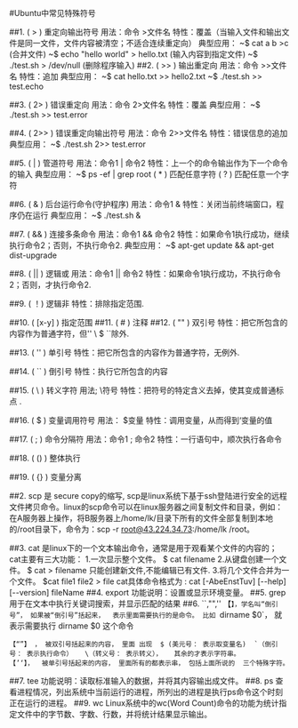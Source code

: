 #Ubuntu中常见特殊符号

##1. ( > ) 重定向输出符号
用法：命令 >文件名
特性：覆盖（当输入文件和输出文件是同一文件，文件内容被清空；不适合连续重定向）
典型应用：
~$ cat a b >c  (合并文件)
~$ echo "hello world" > hello.txt  (输入内容到指定文件)
~$ ./test.sh > /dev/null (删除程序输入)
##2. ( >> ) 输出重定向
用法：命令 >>文件名
特性：追加
典型应用：
~$ cat hello.txt >> hello2.txt
~$ ./test.sh >> test.echo

##3. ( 2> ) 错误重定向
用法：命令 2>文件名
特性：覆盖
典型应用：
~$ ./test.sh >> test.error

##4. ( 2>> ) 错误重定向输出符号
用法：命令 2>>文件名
特性：错误信息的追加
典型应用：
~$ ./test.sh 2>>  test.error

##5. ( | ) 管道符号
用法：命令1 | 命令2
特性：上一个的命令输出作为下一个命令的输入
典型应用：
~$ ps -ef | grep root
( * ) 匹配任意字符
( ? ) 匹配任意一个字符

##6. ( & ) 后台运行命令(守护程序)
用法：命令1 &
特性：关闭当前终端窗口，程序仍在运行
典型应用：
~$ ./test.sh &

##7. ( && ) 连接多条命令
用法：命令1 && 命令2
特性：如果命令1执行成功，继续执行命令2；否则，不执行命令2.
典型应用：
~$ apt-get update && apt-get dist-upgrade

##8. ( || ) 逻辑或
用法：命令1 || 命令2 
特性：如果命令1执行成功，不执行命令2；否则，才执行命令2.

##9. ( ！) 逻辑非
特性：排除指定范围.

##10. ( [x-y] ) 指定范围
##11. ( # ) 注释
##12. ( "" ) 双引号
特性：把它所包含的内容作为普通字符，但'' \ $ ``除外.

##13. ( '' ) 单引号
特性：把它所包含的内容作为普通字符，无例外.

##14. ( `` ) 倒引号
特性：执行它所包含的内容

##15. ( \ ) 转义字符
用法; \符号
特性：把符号的特定含义去掉，使其变成普通标点 .

##16. ( $ ) 变量调用符号
用法： $变量
特性：调用变量，从而得到‘变量的值

##17. ( ; ) 命令分隔符
用法：命令1 ; 命令2
特性：一行语句中，顺次执行各命令

##18. ( () ) 整体执行

##19. ( {} ) 变量分离

##2. scp
	是 secure copy的缩写, scp是linux系统下基于ssh登陆进行安全的远程文件拷贝命令。linux的scp命令可以在linux服务器之间复制文件和目录，例如：在A服务器上操作，将B服务器上/home/lk/目录下所有的文件全部复制到本地的/root目录下，命令为：scp -r root@43.224.34.73:/home/lk /root。
	
##3. cat
	是linux下的一个文本输出命令，通常是用于观看某个文件的内容的；
	cat主要有三大功能：
	1.一次显示整个文件。
	$ cat   filename
	2.从键盘创建一个文件。
	$ cat  >  filename
	只能创建新文件,不能编辑已有文件.
	3.将几个文件合并为一个文件。
	$cat   file1   file2  > file
	cat具体命令格式为 : cat [-AbeEnstTuv] [--help] [--version] fileName
##4. export
	功能说明：设置或显示环境变量。
##5. grep
	用于在文本中执行关键词搜索，并显示匹配的结果
##6. ``,"",''
	【`】，学名叫“倒引号”， 如果被“倒引号”括起来，  表示里面需要执行的是命令。
	比如 `dirname $0`，  就表示需要执行   dirname $0  这个命令

	【“”】 ， 被双引号括起来的内容， 里面 出现  $ (美元号： 表示取变量名)  `（倒引号： 表示执行命令）   \（转义号： 表示转义），   其余的才表示字符串。
	【’‘】，  被单引号括起来的内容， 里面所有的都表示串， 包括上面所说的  三个特殊字符。
##7. tee
	功能说明：读取标准输入的数据，并将其内容输出成文件。
##8. ps
	查看进程情况，列出系统中当前运行的进程，所列出的进程是执行ps命令这个时刻正在运行的进程。
##9. wc
	Linux系统中的wc(Word Count)命令的功能为统计指定文件中的字节数、字数、行数，并将统计结果显示输出。
